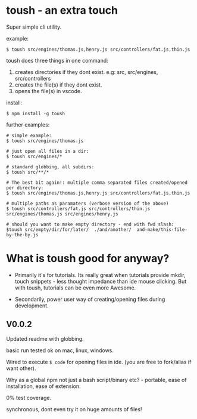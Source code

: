 # toush - an extra touch

Super simple cli utility.

example:

    $ toush src/engines/thomas.js,henry.js src/controllers/fat.js,thin.js

toush does three things in one command:

1. creates directories if they dont exist. e.g: src, src/engines, src/controllers
2. creates the file(s) if they dont exist.
3. opens the file(s) in vscode.

install:

    $ npm install -g toush

further examples:

    # simple example:
    $ toush src/engines/thomas.js

    # just open all files in a dir:
    $ toush src/engines/*

    # standard globbing, all subdirs:
    $ toush src/**/*

    # The best bit again!: multiple comma separated files created/opened per directory:
    $ toush src/engines/thomas.js,henry.js src/controllers/fat.js,thin.js

    # multiple paths as paramaters (verbose version of the above)
    $ toush src/controllers/fat.js src/controllers/thin.js src/engines/thomas.js src/engines/henry.js

    # should you want to make empty directory - end with fwd slash:
    $toush src/empty/dir/for/later/  ./and/another/  and-make/this-file-by-the-by.js

# What is toush good for anyway?

- Primarily it's for tutorials. Its really great when tutorials provide mkdir, touch snippets - less thought impedance than ide mouse clicking. But with toush, tutorials can be even more Awesome.

- Secondarily, power user way of creating/opening files during development.

## V0.0.2

Updated readme with globbing.

basic run tested ok on mac, linux, windows.

Wired to execute `$ code` for opening files in ide. (you are free to fork/alias if want other).

Why as a global npm not just a bash script/binary etc? - portable, ease of installation, ease of extension.

0% test coverage.

synchronous, dont even try it on huge amounts of files!
